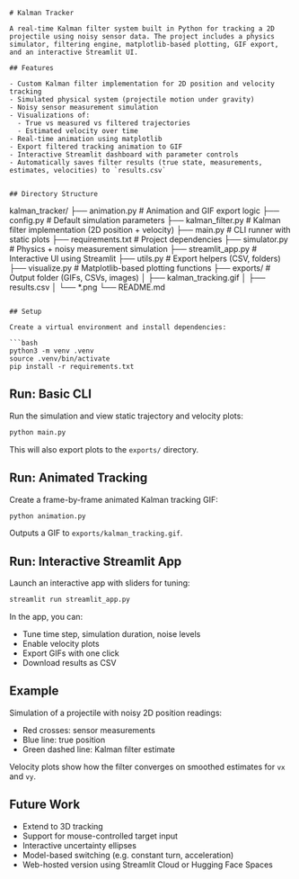 ```
# Kalman Tracker

A real-time Kalman filter system built in Python for tracking a 2D projectile using noisy sensor data. The project includes a physics simulator, filtering engine, matplotlib-based plotting, GIF export, and an interactive Streamlit UI.

## Features

- Custom Kalman filter implementation for 2D position and velocity tracking
- Simulated physical system (projectile motion under gravity)
- Noisy sensor measurement simulation
- Visualizations of:
  - True vs measured vs filtered trajectories
  - Estimated velocity over time
- Real-time animation using matplotlib
- Export filtered tracking animation to GIF
- Interactive Streamlit dashboard with parameter controls
- Automatically saves filter results (true state, measurements, estimates, velocities) to `results.csv`


## Directory Structure

```
kalman_tracker/
├── animation.py              # Animation and GIF export logic
├── config.py                 # Default simulation parameters
├── kalman_filter.py          # Kalman filter implementation (2D position + velocity)
├── main.py                   # CLI runner with static plots
├── requirements.txt          # Project dependencies
├── simulator.py              # Physics + noisy measurement simulation
├── streamlit_app.py          # Interactive UI using Streamlit
├── utils.py                  # Export helpers (CSV, folders)
├── visualize.py              # Matplotlib-based plotting functions
├── exports/                  # Output folder (GIFs, CSVs, images)
│   ├── kalman_tracking.gif
│   ├── results.csv
│   └── *.png
└── README.md
```

## Setup

Create a virtual environment and install dependencies:

```bash
python3 -m venv .venv
source .venv/bin/activate
pip install -r requirements.txt
```

## Run: Basic CLI

Run the simulation and view static trajectory and velocity plots:

```bash
python main.py
```

This will also export plots to the `exports/` directory.

## Run: Animated Tracking

Create a frame-by-frame animated Kalman tracking GIF:

```bash
python animation.py
```

Outputs a GIF to `exports/kalman_tracking.gif`.

## Run: Interactive Streamlit App

Launch an interactive app with sliders for tuning:

```bash
streamlit run streamlit_app.py
```

In the app, you can:
- Tune time step, simulation duration, noise levels
- Enable velocity plots
- Export GIFs with one click
- Download results as CSV

## Example

Simulation of a projectile with noisy 2D position readings:

- Red crosses: sensor measurements
- Blue line: true position
- Green dashed line: Kalman filter estimate

Velocity plots show how the filter converges on smoothed estimates for `vx` and `vy`.

## Future Work

- Extend to 3D tracking
- Support for mouse-controlled target input
- Interactive uncertainty ellipses
- Model-based switching (e.g. constant turn, acceleration)
- Web-hosted version using Streamlit Cloud or Hugging Face Spaces
```
